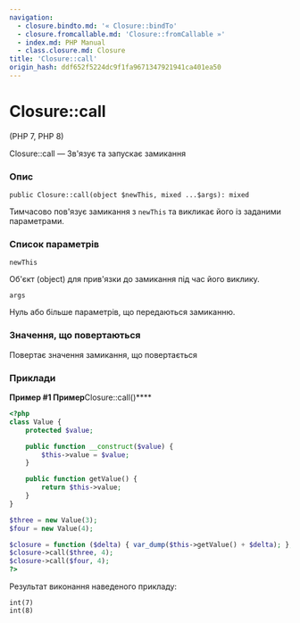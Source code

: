 ```yaml
---
navigation:
  - closure.bindto.md: '« Closure::bindTo'
  - closure.fromcallable.md: 'Closure::fromCallable »'
  - index.md: PHP Manual
  - class.closure.md: Closure
title: 'Closure::call'
origin_hash: ddf652f5224dc9f1fa9671347921941ca401ea50
---
```

# Closure::call

(PHP 7, PHP 8)

Closure::call — Зв'язує та запускає замикання

### Опис

```methodsynopsis
public Closure::call(object $newThis, mixed ...$args): mixed
```

Тимчасово пов'язує замикання з `newThis` та викликає його із заданими параметрами.

### Список параметрів

`newThis`

Об'єкт (object) для прив'язки до замикання під час його виклику.

`args`

Нуль або більше параметрів, що передаються замиканню.

### Значення, що повертаються

Повертає значення замикання, що повертається

### Приклади

**Пример #1 Пример**Closure::call()\*\*\*\*

```php
<?php
class Value {
    protected $value;

    public function __construct($value) {
        $this->value = $value;
    }

    public function getValue() {
        return $this->value;
    }
}

$three = new Value(3);
$four = new Value(4);

$closure = function ($delta) { var_dump($this->getValue() + $delta); };
$closure->call($three, 4);
$closure->call($four, 4);
?>
```

Результат виконання наведеного прикладу:

```
int(7)
int(8)
```
